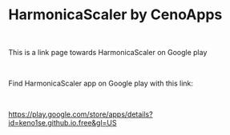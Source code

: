 <!doctype html>
<html lang="en">
<head>
  <meta charset="utf-8">
  <title>HarmonicaScaler</title>
  <!-- <base href="https://keno1se.github.io/harmonicascaler/"> -->

  <meta name="Description" content="This is a link page towards HarmonicaScaler on Google play">  
  <meta name="keywords" content="ceno, Ceno, cenoapps, CenoApps, cenoApps, keno1se, harmonicascaler">
  <meta name="author" content="keno1se@yahoo.se">
  
  

  <h1>HarmonicaScaler by CenoApps</h1>
  
  <br>
  
  <p>This is a link page towards HarmonicaScaler on Google play</p>

  <br> 
  
  <p>Find HarmonicaScaler app on Google play with this link:</p>
  
  <br>

  <a href="https://play.google.com/store/apps/details?id=keno1se.github.io.free&gl=US" alt="link to HarmonicaScaler">https://play.google.com/store/apps/details?id=keno1se.github.io.free&gl=US</a>

  <!--   <link href="https://play.google.com/store/apps/details?id=keno1se.github.io.free&gl=US"> -->


</html>

